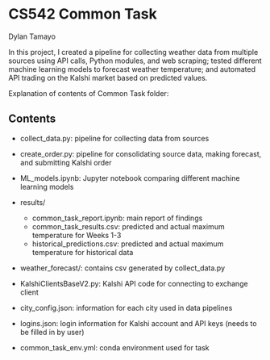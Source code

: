 # CS542 Common Task
Dylan Tamayo

In this project, I created a pipeline for collecting weather data from multiple sources using API calls, Python modules, and web scraping; tested different machine learning models to forecast weather temperature; and automated API trading on the Kalshi market based on predicted values.


Explanation of contents of Common Task folder:

## Contents

- collect_data.py: pipeline for collecting data from sources
- create_order.py: pipeline for consolidating source data, making forecast, and submitting Kalshi order
- ML_models.ipynb: Jupyter notebook comparing different machine learning models

- results/
    - common_task_report.ipynb: main report of findings
    - common_task_results.csv: predicted and actual maximum temperature for Weeks 1-3
    - historical_predictions.csv: predicted and actual maximum temperature for historical data

- weather_forecast/: contains csv generated by collect_data.py

- KalshiClientsBaseV2.py: Kalshi API code for connecting to exchange client
- city_config.json: information for each city used in data pipelines
- logins.json: login information for Kalshi account and API keys (needs to be filled in by user)
- common_task_env.yml: conda environment used for task
